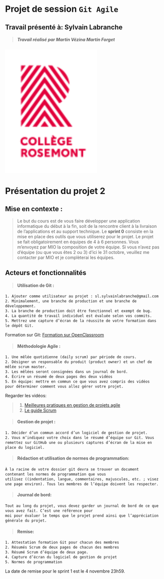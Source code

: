 #  **Projet de session `Git Agile`**

## Travail présenté à: **Sylvain Labranche**
>##### Travail réalisé par ***Martin Vézina*** ***Martin Forget***

![Logo_Rosemont](/images/logo_college_rosemontReduit.png)

# **Présentation du projet 2**

## Mise en contexte :
>Le but du cours est de vous faire développer une application informatique du début à la fin, soit de la rencontre client à la livraison de l’applications et au support technique.
Le **sprint 0** consiste en la mise en place des outils que vous utiliserez pour le projet.
Le projet se fait obligatoirement en équipes de 4 à 6 personnes. Vous m’envoyez par MIO la composition de votre
équipe.
Si vous n’avez pas d’équipe (ou que vous êtes 2 ou 3) d’ici le 31 octobre, veuillez me contacter par MIO et je
complèterai les équipes.
## Acteurs et fonctionnalités

>####  Utilisation de Git :
	1. Ajouter comme utilisateur au projet : sl.sylvainlabranche@gmail.com
	2. Minimalement, une branche de production et une branche de développement.
	3. La branche de production doit être fonctionnel et exempt de bug.
	4. La quantité de travail individuel est évaluée selon vos commits.
	5. Mettrez une capture d’écran de la réussite de votre formation dans le dépôt Git.
Formation sur Git: [Formation sur OpenClassroom](https://openclassrooms.com/fr/courses/7162856-gerez-du-code-avec-git-et-github)
>####  Méthodologie Agile :
	1. Une mêlée quotidienne (daily scrum) par période de cours.
	2. Désigner un responsable du produit (product owner) et un chef de mêlée scrum master.
	3. Les mêlées seront consignées dans un journal de bord.
	4. Écrire un résumé de deux pages des deux vidéos
	5. En équipe: mettre en commun ce que vous avez compris des vidéos pour déterminer comment vous allez gérer votre projet.
Regarder les vidéos:
>1. [Meilleures pratiques en gestion de projets agile](https://youtu.be/ZBaCbdWYLeA)
>2. [Le guide Scrum](https://youtu.be/2wRGhYQAnOc)

>####  Gestion de projet :
	1. Décider d’un commun accord d’un logiciel de gestion de projet.
	2. Vous m’indiquez votre choix dans le résumé d’équipe sur Git. Vous remettez sur GitHub une ou plusieurs captures d’écran de la mise en place du logiciel.
>####  Rédaction et utilisation de normes de programmation:
	À la racine de votre dossier git devra se trouver un document contenant les normes de programmation que vous
	utilisez ((indentation, langue, commentaires, majuscules, etc. ; visez une page environ). Tous les membres de l’équipe doivent les respecter.
>####  Journal de bord:
	Tout au long du projet, vous devez garder un journal de bord de ce que vous avez fait. C’est une référence pour
	moi pour évaluer le temps que le projet prend ainsi que l’appréciation générale du projet.
>####  Remise:
	1. Attestation formation Git pour chacun des membres
	2. Résumés Scrum de deux pages de chacun des membres
	3. Résumé Scrum d’équipe de deux page.
	4. Capture d’écran du logiciel de gestion de projet
	5. Normes de programmation
La date de remise pour le sprint 1 est le 4 novembre 23h59.
